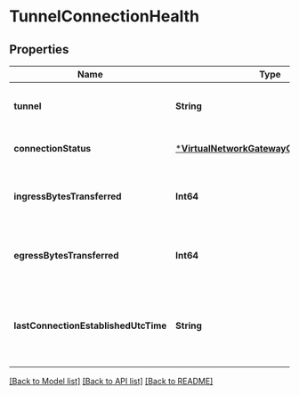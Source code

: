 # TunnelConnectionHealth


## Properties
Name | Type | Description | Notes
------------ | ------------- | ------------- | -------------
**tunnel** | **String** | Tunnel name. | [optional] [readonly] [default to nothing]
**connectionStatus** | [***VirtualNetworkGatewayConnectionStatus**](VirtualNetworkGatewayConnectionStatus.md) |  | [optional] [default to nothing]
**ingressBytesTransferred** | **Int64** | The Ingress Bytes Transferred in this connection. | [optional] [readonly] [default to nothing]
**egressBytesTransferred** | **Int64** | The Egress Bytes Transferred in this connection. | [optional] [readonly] [default to nothing]
**lastConnectionEstablishedUtcTime** | **String** | The time at which connection was established in Utc format. | [optional] [readonly] [default to nothing]


[[Back to Model list]](../README.md#models) [[Back to API list]](../README.md#api-endpoints) [[Back to README]](../README.md)


